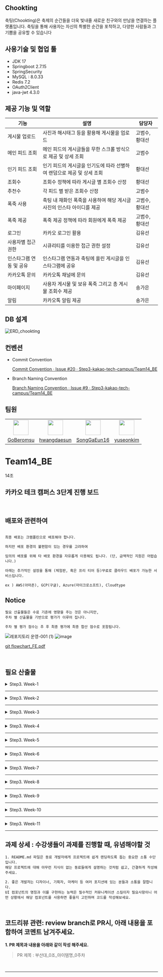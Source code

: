 ## Chookting

축팅(Chookting)은 축제의 순간들을 더욱 빛내줄 새로운 친구와의 만남을 연결하는 플랫폼입니다.
축팅을 통해 사용자는 자신의 특별한 순간을 포착하고, 다양한 사람들과 그 기쁨을 공유할 수 있습니다


## 사용기술 및 협업 툴


- JDK 17
- Springboot 2.7.15
- SpringSecurity
- MySQL : 8.0.33
- Redis 7.2
- OAuth2Client
- java-jwt 4.3.0

## 제공 기능 및 역할


| 기능 | 설명 | 담당자 |
| --- | --- | --- |
| 게시물 업로드 | 사진과 해시태그 등을 활용해 게시물을 업로드 | 고범수, 황대선 |
| 메인 피드 조회 | 메인 피드의 게시글들을 무한 스크롤 방식으로 제공 및 상세 조회 | 고범수 |
| 인기 피드 조회 | 인기 피드의 게시글을 인기도에 따라 선별하여 랜덤으로 제공 및 상세 조회 | 황대선 |
| 조회수 | 조회수 정책에 따라 게시글 별 조회수 산정 | 황대선 |
| 추천수 | 각 피드 별 받은 조회수 산정 | 고범수 |
| 폭죽 사용 | 축팅 내 재화인 폭죽을 사용하여 해당 게시글 사진의 인스타 아이디를 제공 | 고범수, 황대선 |
| 폭죽 제공 | 폭죽 제공 정책에 따라 회원에게 폭죽 제공 | 고범수, 황대선 |
| 로그인  | 카카오 로그인 활용 | 김유선 |
| 사용자별 접근 권한 | 시큐리티를 이용한 접근 권한 설정 | 김유선 |
| 인스타그램 연동 및 공유 | 인스타그램 연동과 축팅에 올린 게시글을 인스타그램에 공유 | 김유선 |
| 카카오톡 문의 | 카카오톡 채널에 문의 | 김유선 |
| 마이페이지 | 사용자 게시물 및 보유 폭죽 그리고 총 게시물 조회수 제공 | 송가은 |
| 알림 | 카카오톡 알림 제공 | 송가은 |

## DB 설계

![ERD_chookting](https://github.com/Step3-kakao-tech-campus/Team14_BE/assets/91835827/7ac4a3cf-7d3e-40ef-a3ee-f4df0571b36f)



## 컨벤션


- Commit Convention

  [Commit Convention · Issue #20 · Step3-kakao-tech-campus/Team14_BE](https://github.com/Step3-kakao-tech-campus/Team14_BE/issues/20)

- Branch Naming Convention

  [Branch Naming Convention · Issue #9 · Step3-kakao-tech-campus/Team14_BE](https://github.com/Step3-kakao-tech-campus/Team14_BE/issues/9)


## 팀원


<table>
  <tr>
    <td align="center"><a href="https://github.com/GoBeromsu"><img src="https://github.com/GoBeromsu.png" width="50"></a></td>
    <td align="center"><a href="https://github.com/hwangdaesun"><img src="https://github.com/hwangdaesun.png" width="50"></a></td>
    <td align="center"><a href="https://github.com/SongGaEun16"><img src="https://github.com/SongGaEun16.png" width="50"></a></td>
    <td align="center"><a href="https://github.com/yuseonkim"><img src="https://github.com/yuseonkim.png" width="50"></a></td>
  </tr>
  <tr>
    <td align="center"><a href="https://github.com/GoBeromsu">GoBeromsu</a></td>
    <td align="center"><a href="https://github.com/hwangdaesun">hwangdaesun</a></td>
    <td align="center"><a href="https://github.com/SongGaEun16">SongGaEun16</a></td>
    <td align="center"><a href="https://github.com/yuseonkim">yuseonkim</a></td>
  </tr>
<table>




# Team14_BE
14조
## 카카오 테크 캠퍼스 3단계 진행 보드

</br>

## 배포와 관련하여

```

최종 배포는 크램폴린으로 배포해야 합니다.

하지만 배포 환경의 불편함이 있는 경우를 고려하여

임의의 배포를 위해 타 배포 환경을 자유롭게 이용해도 됩니다. (단, 금액적인 지원은 어렵습니다.)

아래는 추가적인 설정을 통해 (체험판, 혹은 프리 티어 등)무료로 클라우드 배포가 가능한 서비스입니다.

ex ) AWS(아마존), GCP(구글), Azure(마이크로소프트), Cloudtype

```
## Notice

```
필요 산출물들은 수료 기준에 영향을 주는 것은 아니지만,
주차 별 산출물을 기반으로 평가가 이루어 집니다.

주차 별 평가 점수는 추 후 최종 평가에 최종 합산 점수로 포함됩니다.
```

![레포지토리 운영-001 (1)](https://github.com/Step3-kakao-tech-campus/practice/assets/138656575/acb0dccd-0441-4200-999a-981865535d5f)
![image](https://github.com/Step3-kakao-tech-campus/practice/assets/138656575/b42cbc06-c5e7-4806-8477-63dfa8e807a0)

[git flowchart_FE.pdf](https://github.com/Step3-kakao-tech-campus/practice/files/12521045/git.flowchart_FE.pdf)


</br>

## 필요 산출물
<details>
<summary>Step3. Week-1</summary>
<div>

✅**1주차**

```
    - 5 Whys
    - 마켓 리서치
    - 페르소나 & 저니맵
    - 와이어 프레임
    - 칸반보드
```

</div>
</details>

---

<details>
<summary>Step3. Week-2</summary>
<div>

✅**2주차**

```
    - ERD 설계서

    - API 명세서
```

</div>
</details>

---

<details>
<summary>Step3. Week-3</summary>
<div>

✅**3주차**

```
    - 최종 기획안
```

</div>
</details>

---

<details>
<summary>Step3. Week-4</summary>
<div>

✅**4주차**

### **프로젝트 개발 환경 설정**

- `.editorconfig` 파일 추가로 코드 스타일을 팀 전체에 일관되게 적용.
- 다양한 개발 환경에 대응할 수 있는 `.gitignore` 파일 추가.
- GitHub Actions CI 설정으로 `weekly` 브랜치 PR에 대한 CI 워크플로우 구성.
  - 프로젝트 빌드 실패 시 알림 설정.

### **게시글 및 파일 관리 기능 구현**

- 게시글 업로드 및 파일 관리 기능 구현:
  - Post, Image, Member 엔터티 및 레포지터리 구현.
  - ApiResponse, Error 클래스 추가로 API 응답과 예외 처리 구현.
  - FileUtils, UploadFileDTO 구현으로 파일 관리 로직 구현.
  - 클린 아키텍처를 고려한 usecase와 service 로직 구현.
  - PostController와 UploadPostRequestDTO 구현으로 게시글 업로드 API 엔드포인트 구현.
- 웹서버 파일 저장 로직 및 DTO 클래스 구현:
  - FileUtils 클래스에서는 웹서버의 정적 파일 저장 로직 구현.
  - UploadFileDTO 클래스를 통해 파일의 원본 이름과 저장된 이름 관리.
- 메시지 코드 enum 클래스 추가로 공통으로 사용될 메시지 코드 관리.
- API 응답 및 예외 관련 코드 구현:
  - API 응답 처리를 위한 ApiResponse 클래스와 예외 처리를 위한 Error 클래스 추가.
  - ApiResponseGenerator 유틸리티 클래스 구현으로 응답 생성을 간편하게 함.
- 데이터베이스 설정, 컴포넌트 스캔, build.gradle 의존성 추가:
  - 필요한 설정과 의존성을 build.gradle에 추가.
  - WebConfig.java에서 이미지 경로 설정.

### 인기 피드 상세 조회 및 레디스 관련 설정

1. **Redis 및 Cache 설정**:
  - Redis와 Cache 관련 세팅을 진행하여 기반 환경을 구축.
2. **인기 피드 상세 조회 기능 구현**:
  - 홈 피드 게시글 상세 조회와 인기 게시글 상세 조회를 분리하여 구현.
  - 인기 게시글 상세 조회에 Look Aside 캐시 전략 사용.
3. **조회수 DB 반영 기능 구현**:
  - 10분 주기로 조회수를 DB에 반영하는 기능 구현.
  - 조회수의 빈번한 변동과 캐시 서버 문제 대응을 위해 Write Back 캐시 전략 사용.
4. **중복 조회수 방지 기능**:
  - Redis의 Set 자료구조를 사용해 한 게시글당 한 사람만 조회수가 늘어나도록 구현.
5. **메서드 및 테스트 추가**:
  - 게시글 조회수를 레디스에 저장하는 메서드 추가.
  - 인기 게시글 가져오는 메서드 생성.
  - 10분 주기로 레디스 서버에서 게시글당 조회수를 조회해 DB에 반영하는 기능 구현.
  - 관련 테스트 케이스 작성 및 검증.
6. **기타**:
  - **`spring-boot-configuration-processor`** 추가.
  - **`jpa.hibernate.ddl-auto`**를 create로 변경.
  - Member Constructor 수정, fetch 전략 수정 등의 리팩토링 작업 진행.

### Swagger 3.0 추가

- SwaggerConfig.java 설정 파일 추가로 Swagger 3.0 API 문서화 활성화.
- 설정에서 **`@RestController`** 애노테이션이 있는 컨트롤러만 문서화 대상으로 포함.
- 애플리케이션 프로퍼티에서 매칭 전략 설정으로 swagger 3.0 경로 에러 해결

### 홈 피드 조회 기능 구현

1. **홈 피드 조회 기능 구현**
  - **`PostService`** 클래스에서 홈 피드를 조회하는 로직 구현.
  - **`FindPostListUsecase`**를 이용하여 최신 순으로 10개의 Post 게시물을 가져옴.
2. **무한 스크롤 기능 구현**:
  - 엔드포인트 **`@GetMapping("/post")`**를 구현, **`lastPostId`** 파라미터 기반의 no offset 방식 사용.
  - 요청 시 마다 지정된 **`size`**만큼 게시글 반환, 클라이언트는 **`lastPostId`**를 통해 다음 요청의 시작점을 알 수 있음.
3. **무한 스크롤 기능 최적화**:
  - 무한 스크롤 로직에 **`hasNext`** 플래그 도입, 클라이언트에게 더 많은 데이터의 존재를 알림.
  - **`FindPostListUsecase`**의 **`execute`** 메서드 수정, 반환된 게시글의 수가 요청된 **`size`**보다 큰 경우 **`hasNext`** 플래그를 **`true`**로 설정.

### tearDown **SQL 추가**

- 테스트용 초기 데이터 생성 SQL 스크립트 추가.
- **`member`**, **`image`**, **`post`** 테이블의 데이터 재설정 및 새 레코드 삽입, 무한 스크롤 및 기타 기능 테스트에 활용

### 카카오 OAuth2를 사용한 로그인 및 회원가입, 엑세스토큰 발급 및 검증 기능 구현

1. **의존성 및 설정**:
  - **`build.gradle`**에 SpringSecurity, OAuth2Client, java-jwt 의존성을 추가.
  - **`application.properties`**에 OAuth2 관련 설정을 작성.
2. **사용자 관리 및 권한 설정**:
  - 사용자 관리를 위한 **`PrincipalDetails`** 클래스 작성.
  - 권한 설정 및 로그인을 위한 **`SecurityConfig`** 클래스 작성.
3. **JWT 생성 및 검증**:
  - **`JwtProvider`**와 **`JwtAuthenticationFilter`** 클래스를 작성하여 JWT 생성 및 검증 구현.
4. **로그인 로직**:
  - 로그인 완료 시 필요한 로직을 실행하기 위한 **`AuthenticationSuccessHandler`**와 **`PrincipalOAuth2UserService`** 클래스 작성.
  - 로그인을 위한 **`Member`** 엔티티, **`MemberRepository`**, **`TokenDTO`**, **`LoginController`** 클래스 작성.

</div>
</details>

---
<details>
<summary>Step3. Week-5</summary>
<div>

✅**5주차**

### 황대선

- 인기 피드 정책 구현 및 관련 문서화.
- **`Instant`** 클래스 도입으로 **`Post`** 엔터티의 **`createdAt`** 컬럼의 자료형을 **`Instant`**로 변경하여 정확한 시간 비교 가능 ([#43](https://github.com/Step3-kakao-tech-campus/Team14_BE/issues/43)).
- 게시물 나이 및 인기도 업데이트 기능 구현 및 스케줄링 테스트 ([#48](https://github.com/Step3-kakao-tech-campus/Team14_BE/pull/48), [#50](https://github.com/Step3-kakao-tech-campus/Team14_BE/pull/50)).
- 인기도 높은 게시물 선별 후 Redis에 저장 기능 구현 ([#55](https://github.com/Step3-kakao-tech-campus/Team14_BE/pull/55)).
- Redis에서 인기도가 높은 상위 300개의 게시물 조회 기능 구현 ([#59](https://github.com/Step3-kakao-tech-campus/Team14_BE/pull/59)).

### 고범수
 
- 단일 게시물에 좋아요 기능 추가로 유저가 좋아요를 누르면 바로 DB로 업데이트 기능 구현 ([#54](https://github.com/Step3-kakao-tech-campus/Team14_BE/pull/54)).
- 단일 게시물에 유저가 좋아요를 누르고, 반영되는 순간에 해당 게시물의 좋아요 갯수를 업데이트하는 로직 구현 ([#60](https://github.com/Step3-kakao-tech-campus/Team14_BE/pull/60)).

### 김유선

- 로그인 완료 시 리프레시 토큰을 발급 및 Redis에 저장 기능 구현 ([#57](https://github.com/Step3-kakao-tech-campus/Team14_BE/pull/57)).
- 기존 엑세스 토큰 만료 시 리프레시 토큰을 사용해 엑세스 토큰을 새로 재발급하는 기능 구현 ([#57](https://github.com/Step3-kakao-tech-campus/Team14_BE/pull/57)).

### 송가은

- MyPage
- DAO 클래스에 게시물 조회 메서드 추가
- 서블릿에서 게시물 조회 요청 처리
- JSP 파일 작성

</div>
</details>

---

<details>
<summary>Step3. Week-6</summary>
<div>

✅**6주차**

```
    - 6주차 github

    - 중간발표자료

    - 피어리뷰시트
```

</div>
</details>

---

<details>
<summary>Step3. Week-7</summary>
<div>

✅**7주차**

```
    - 7주차 github

    - 7주차 노션
```

</div>
</details>

---

<details>
<summary>Step3. Week-8</summary>
<div>

✅**8주차**

```
    - 중간고사

```

</div>
</details>

---

<details>
<summary>Step3. Week-9</summary>
<div>

✅**9주차**

```
    - 9주차 github

    - 9주차 노션
```

</div>
</details>

---

<details>
<summary>Step3. Week-10</summary>
<div>

✅**10주차**

```
    - 10주차 github

    - 테스트 시나리오 명세서

    - 테스트 결과 보고서
```

</div>
</details>

---

<details>
<summary>Step3. Week-11</summary>
<div>

✅**11주차**

```
    - 최종 기획안

    - 배포 인스턴스 링크
```

</div>
</details>

---

## **과제 상세 : 수강생들이 과제를 진행할 때, 유념해야할 것**

```
1. README.md 파일은 동료 개발자에게 프로젝트에 쉽게 랜딩하도록 돕는 중요한 소통 수단입니다.
해당 프로젝트에 대해 아무런 지식이 없는 동료들에게 설명하는 것처럼 쉽고, 간결하게 작성해주세요.

2. 좋은 개발자는 디자이너, 기획자, 마케터 등 여러 포지션에 있는 분들과 소통을 잘합니다.
UI 컴포넌트의 명칭과 이를 구현하는 능력은 필수적인 커뮤니케이션 스킬이자 필요사항이니 어떤 상황에서 해당 컴포넌트를 사용하면 좋을지 고민하며 코드를 작성해보세요.

```

</br>

## **코드리뷰 관련: review branch로 PR시, 아래 내용을 포함하여 코멘트 남겨주세요.**

**1. PR 제목과 내용을 아래와 같이 작성 해주세요.**

> PR 제목 : 부산대_0조_아이템명_0주차
>

</br>

</div>

---
